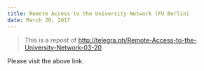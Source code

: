 ```yaml
---
title: Remote Access to the University Network (FU Berlin)
date: March 20, 2017
---
```


> This is a repost of <http://telegra.ph/Remote-Access-to-the-University-Network-03-20>
>

<!--more-->

Please visit the above link. 
